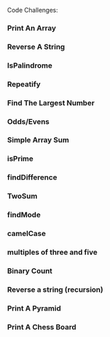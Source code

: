 Code Challenges: 

<h3>Print An Array</h3>
<h3>Reverse A String</h3>
<h3>IsPalindrome</h3>
<h3>Repeatify</h3>
<h3>Find The Largest Number</h3>
<h3>Odds/Evens</h3> 
<h3>Simple Array Sum</h3> 
<h3>isPrime</h3> 
<h3>findDifference</h3> 
<h3>TwoSum</h3> 
<h3>findMode</h3> 
<h3>camelCase</h3> 
<h3>multiples of three and five</h3> 
<h3>Binary Count</h3>
<h3>Reverse a string (recursion)</h3> 
<h3>Print A Pyramid</h3>
<h3>Print A Chess Board</h3> 
